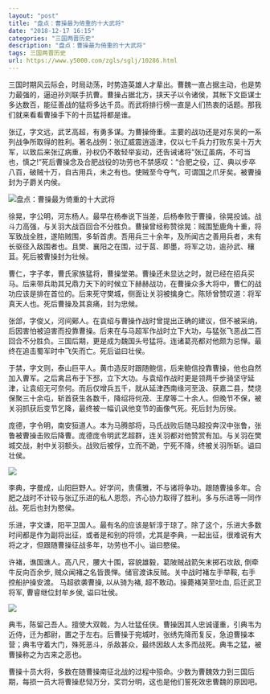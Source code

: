 ```yaml
---
layout: "post"
title: "盘点：曹操最为倚重的十大武将"
date: "2018-12-17 16:15"
categories: "三国两晋历史"
description: "盘点：曹操最为倚重的十大武将"
tags: 三国两晋历史
url: https://www.y5000.com/zgls/sglj/10286.html
---
```






三国时期风云际会，时局动荡，时势造英雄人才辈出。曹魏一直占据主动，也是势力最强的，逼迫孙刘联手抗曹。曹操占据北方，挟天子以令诸侯，其帐下文臣谋士多达数百，能征善战的猛将多达千员。而武将排行榜一直是人们热衷的话题。那我们就来看看曹操手下的十员猛将都是谁。

张辽，字文远，武艺高超，有勇多谋。为曹操倚重。主要的战功还是对东吴的一系列战争所取得的胜利。著名战例：张辽威震逍遥津，仅以七千兵力打败东吴十万大军，以致后来张辽病重，孙权仍不敢轻举妄动，还告诫诸将“张辽虽病，不可当也，慎之!”死后曹操念及合肥战役的功劳也不禁感叹：“合肥之役，辽、典以步卒八百，破贼十万，自古用兵，未之有也。使贼至今夺气，可谓国之爪牙矣。被曹操封为子爵关内侯。

![盘点：曹操最为倚重的十大武将](/uploads/allimg/170112/6-1F112100221550.JPG)

徐晃，字公明，河东杨人。最早在杨奉说下当差，后杨奉败于曹操，徐晃投诚。战斗力高强，与关羽大战百回合不分胜负。曹操曾经称赞徐晃：贼围堑鹿角十重，将军致战全胜，遂陷贼围，多斩首虏。吾用兵三十余年，及所闻古之善用兵者，未有长驱径入敌围者也。且樊、襄阳之在围，过于莒、即墨，将军之功，逾孙武、穰苴。死后被曹操封为壮候。

曹仁，字子孝，曹氏家族猛将，曹操堂弟。曹操还未显达之时，就已经在招兵买马。后来带兵助其兄鼎力天下的时候立下赫赫战功，在曹操众多大将中，曹仁的战功应该是排在首位的。后来死守樊城，侧面让关羽被擒身亡。陈矫曾赞叹道：将军真天人也。死后曹操及其哀痛，封为忠候。

张郃，字俊乂，河间鄚人。在袁绍与曹操作战时曾提出正确的建议，但不被采纳，后因害怕被迫害而投靠曹操。后来在与马超军作战时立下大功，与猛张飞恶战二百回合不分胜负。三国后期，更是成为魏国头号猛将。连诸葛亮都对他颇为忌惮。最终在追击蜀军时中飞矢而亡。死后谥曰壮侯。

于禁，字文则，泰山巨平人。黄巾造反时跟随鲍信，后来鲍信投靠曹操，他也自然加入曹军。之后禽吕布于下邳，立下大功。与袁绍作战时更是领两千步骑坚守延津，让袁绍无可奈何。而后仅增兵五千，就从延津西南缘河至汲、获嘉二县，焚烧保聚三十余屯，斩首获生各数千，降绍将何茂、王摩等二十余人。但晚节不保，被关羽抓获后变节乞降，最终被一幅讥讽他变节的画像气死。死后封为厉侯。

庞德，字令明，南安狟道人。本为马腾部将，马氏战败后随马超投奔汉中张鲁，张鲁被曹操击败后降曹。庞德庞令明武艺超群，连关羽都对他赞赏有加。与关羽在樊城交战，射中关羽额头。战败后被俘，立而不跪，宁死不降，终被关羽所斩。谥曰壮侯。

![](https://img.y5000.com/uploads/allimg/170112/100532BX-0.jpg)

李典，字曼成，山阳巨野人。好学问，贵儒雅，不与诸将争功。跟随曹操多年。合肥之战时不计较与张辽乐进的私人恩怨，齐心协力取得了胜利。多与乐进等一同作战。死后也封为愍侯。

乐进，字文谦，阳平卫国人。最有名的应该是斩淳于琼了。除了这个，乐进大多数时间都是作为副将出征，或者是和别的将领，尤其是李典，一起出征，很难说有大将之才，但跟随曹操征战多年，功劳也不小。谥曰愍侯。

许褚，谯国谯人。高八尺，腰大十围，容貌雄毅，葛陂贼战箭矢末掷石攻敌, 倒牵牛反向百余步, 贼众闻褚之名皆畏惮。储官渡诛反贼。关中战时褚左手举鞍,
右手控船护操安渡。 马超欲袭曹操, 以从骑为褚, 超不敢动。操薨褚哭至吐血, 后迁武卫将军, 曹睿继位封牟乡侯, 谥曰壮侯。

![](https://img.y5000.com/uploads/allimg/170112/1005321614-1.jpg)

典韦，陈留己吾人。擅使大双戟，为人壮猛任侠。曹操因其人忠诚谨重，引典韦为近侍，迁为都尉，置之于左右。后曹操于宛城时，张绣先降而复反，急迫曹操本营；典韦守着大门，殊死恶斗，杀敌甚众，最终因敌人太多而战死。典韦之猛，被曹操称之为古来之恶也。

曹操十员大将，多数在随曹操南征北战的过程中殒命。少数为曹魏效力到三国后期，每损一员大将曹操悲恸万分，奖罚分明，这也是他们誓死效忠曹魏的原因吧。
